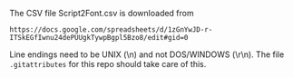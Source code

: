 The CSV file Script2Font.csv is downloaded from

`
https://docs.google.com/spreadsheets/d/1zGnYwJD-r-ITSkEGfIwnu24dePUUgkTywpBgpl5Bzo8/edit#gid=0
`

Line endings need to be UNIX (\n) and not DOS/WINDOWS (\r\n).
The file `.gitattributes` for this repo should take care of this.
